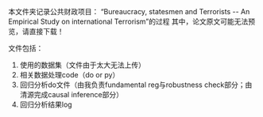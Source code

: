 本文件夹记录公共财政项目： “Bureaucracy, statesmen and Terrorists -- An Empirical Study on international Terrorism”的过程
其中，论文原文可能无法预览，请直接下载！

文件包括：
  1. 使用的数据集（文件由于太大无法上传）
  2. 相关数据处理code（do or py）
  3. 回归分析do文件（由我负责fundamental reg与robustness check部分；由清源完成causal inference部分）
  4. 回归分析结果log
